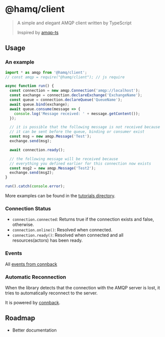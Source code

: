 # @hamq/client

> A simple and elegant AMQP client written by TypeScript
>
> Inspired by [amqp-ts](https://www.npmjs.com/package/amqp-ts)

## Usage

### An example

```ts
import * as amqp from '@hamq/client';
// const amqp = require("@hamq/client"); // js require

async function run() {
  const connection = new amqp.Connection('amqp://localhost');
  const exchange = connection.declareExchange('ExchangeName');
  const queue = connection.declareQueue('QueueName');
  await queue.bind(exchange);
  await queue.consume(message => {
    console.log('Message received: ' + message.getContent());
  });

  // it is possible that the following message is not received because
  // it can be sent before the queue, binding or consumer exist
  const msg = new amqp.Message('Test');
  exchange.send(msg);

  await connection.ready();

  // the following message will be received because
  // everything you defined earlier for this connection now exists
  const msg2 = new amqp.Message('Test2');
  exchange.send(msg2);
}

run().catch(console.error);
```

More examples can be found in the
[tutorials directory](https://github.com/taoyuan/hamq/tree/master/packages/client/tutorials).

### Connection Status

- `connection.connected`: Returns true if the connection exists and false, otherwise.
- `connection.online()`: Resolved when connected.
- `connection.ready()`: Resolved when connected and all resources(actors) has been ready.

### Events

All
[events from connback](https://github.com/taoyuan/connback/tree/master/packages/core#connbacktconstructorconnector-connectort-options-connbackoptions)

### Automatic Reconnection

When the library detects that the connection with the AMQP server is lost, it tries to automatically reconnect to the
server.

It is powered by [connback](https://github.com/taoyuan/connback).

## Roadmap

- Better documentation
